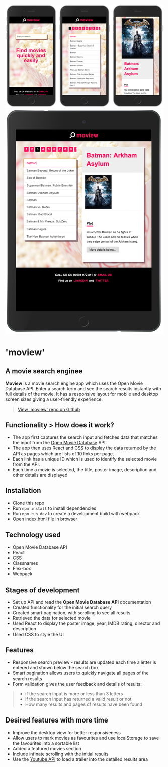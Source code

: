 ![Screenshot](./assets/react-cinema-screenshot-mobile.png) 
![Screenshot](./assets/react-cinema-screenshot-ipad.png) 

# 'moview'
## A movie search enginee
**Moview** is a movie search engine app which uses the Open Movie Database API. Enter a search term and see the search results instantly with full details of the movie. It has a responsive layout for mobile and desktop screen sizes giving a user-friendly experience.

> [View 'moview' repo on Github](https://github.com/rolandjlevy/moview)

## Functionality > How does it work?
+ The app first captures the search input and fetches data that matches the input from the [Open Movie Database](http://www.omdbapi.com) API. 
+ The app then uses React and CSS to display the data returned by the API as pages which are lists of 10 links per page. 
+ Each link has a unique ID which is used to identify the selected movie from the API.
+ Each time a movie is selected, the title, poster image, description and other details are displayed

## Installation
+ Clone this repo
+ Run `npm install` to install dependencies
+ Run `npm run dev` to create a development build with webpack
+ Open index.html file in browser

## Technology used
+ Open Movie Database API
+ React
+ CSS
+ Classnames
+ Flex-box
+ Webpack

## Stages of development
+ Set up API and read the **Open Movie Database API** documentation 
+ Created functionality for the initial search query
+ Created smart pagination, with scrolling to see all results
+ Retrieved the data for selected movie 
+ Used React to display the poster image, year, IMDB rating, director and description
+ Used CSS to style the UI

## Features
+ Responsive search preview - results are updated each time a letter is entered and shown below the search box
+ Smart pagination allows users to quickly navigate all pages of the search results
+ Form validation gives the user feedback and details of results:
> + if the search input is more or less than 3 letters
> + if the search input has returned a valid result or not
> + How many results and pages of results have been found

## Desired features with more time
+ Improve the desktop view for better responsiveness
+ Allow users to mark movies as favourites and use localStorage to save the favourites into a sortable list
+ Added a featured movies section
+ Include infinate scrolling with the initial results
+ Use the [Youtube API](https://developers.google.com/youtube/v3/) to load a trailer into the detailed results area